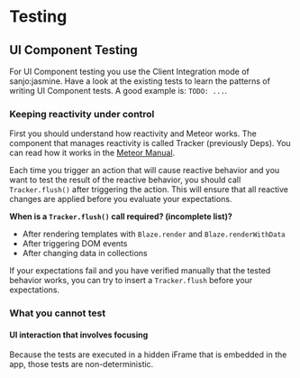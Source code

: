 # Testing

## UI Component Testing

For UI Component testing you use the Client Integration mode of sanjo:jasmine.
Have a look at the existing tests to learn the patterns of writing UI
Component tests. A good example is: `TODO: ...`.

### Keeping reactivity under control

First you should understand how reactivity and Meteor works.
The component that manages reactivity is called Tracker (previously Deps).
You can read how it works in the [Meteor Manual](http://manual.meteor.com/#deps-theflushcycle).

Each time you trigger an action that will cause reactive behavior and
you want to test the result of the reactive behavior, you should
call `Tracker.flush()` after triggering the action. This will ensure that
all reactive changes are applied before you evaluate your expectations.

__When is a `Tracker.flush()` call required? (incomplete list)?__

* After rendering templates with `Blaze.render` and `Blaze.renderWithData`
* After triggering DOM events
* After changing data in collections

If your expectations fail and you have verified manually that the tested
behavior works, you can try to insert a `Tracker.flush` before your expectations.

### What you cannot test

#### UI interaction that involves focusing

Because the tests are executed in a hidden iFrame that is embedded in the app,
those tests are non-deterministic.
